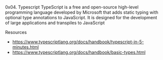 0x04. Typescript
TypeScript is a free and open-source high-level programming language developed by Microsoft that adds static typing with optional type annotations to JavaScript. It is designed for the development of large applications and transpiles to JavaScript

Resources
* https://www.typescriptlang.org/docs/handbook/typescript-in-5-minutes.html
* https://www.typescriptlang.org/docs/handbook/basic-types.html
